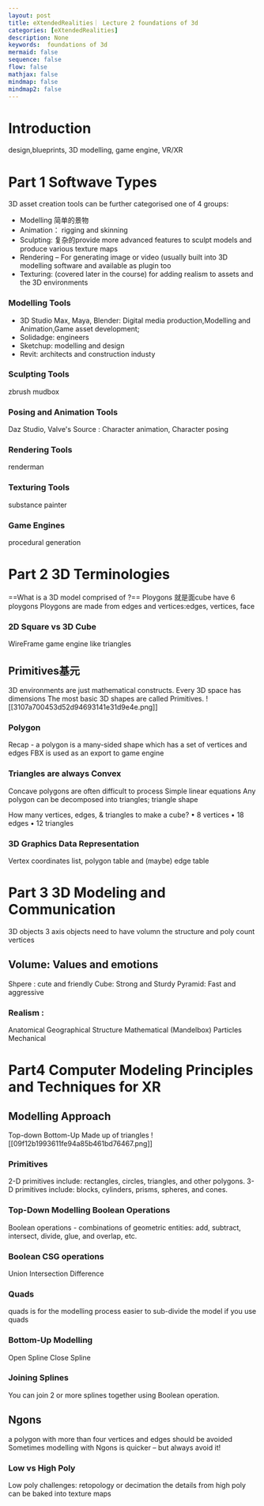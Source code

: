 ```yaml
---
layout: post
title: eXtendedRealities｜ Lecture 2 foundations of 3d
categories: [eXtendedRealities]
description: None
keywords:  foundations of 3d
mermaid: false
sequence: false
flow: false
mathjax: false
mindmap: false
mindmap2: false
---
```

# Introduction
design,blueprints, 3D modelling, game engine, VR/XR
# Part 1 Softwave Types
3D asset creation tools can be further categorised one of 4 groups: 

- Modelling 简单的景物
- Animation： rigging and skinning
- Sculpting: 复杂的provide more advanced features  to sculpt models and produce various texture maps
- Rendering – For generating image or video (usually built into 3D modelling  software and available as plugin too 
- Texturing: (covered later in the course) for adding realism to assets and the 3D environments
### Modelling Tools
- 3D Studio Max, Maya, Blender: Digital media production,Modelling and Animation,Game asset development;
- Solidadge: engineers
- Sketchup: modelling and design
- Revit: architects and construction industy
### Sculpting Tools
zbrush
mudbox
### Posing and Animation Tools
Daz Studio, Valve's Source : Character animation, Character posing
### Rendering Tools
renderman
### Texturing Tools
substance painter
### Game Engines
procedural generation
# Part 2 3D Terminologies

==What is a 3D model comprised of ?==
Ploygons 就是面cube have 6 ploygons
Ploygons are made from edges and vertices:edges, vertices, face
### 2D Square vs 3D Cube
WireFrame 
game engine like triangles
## Primitives基元
3D environments are just mathematical constructs.
Every 3D space has dimensions
The most basic 3D shapes are called Primitives.
![[3107a700453d52d94693141e31d9e4e.png]]
### Polygon
Recap - a polygon is a many-sided shape which has a set of vertices and edges
FBX is used as an export to game engine

### Triangles are always Convex
Concave polygons are often difficult to process
Simple linear equations
Any polygon can be decomposed into triangles;
triangle shape 

How many vertices, edges, & triangles to make a cube?
• 8 vertices
• 18 edges
• 12 triangles
### 3D Graphics Data Representation
Vertex coordinates list, polygon table and (maybe) edge table
# Part 3 3D Modeling and Communication
3D objects 
3 axis  objects need to have volumn
the structure and poly count
vertices
## Volume: Values and emotions
Shpere : cute and friendly
Cube: Strong and Sturdy
Pyramid: Fast and aggressive
### Realism : 
Anatomical
Geographical
Structure
Mathematical (Mandelbox)
Particles
Mechanical
# Part4 Computer Modeling Principles and Techniques for XR
## Modelling Approach
Top-down
Bottom-Up 
Made up of triangles
![[09f12b1993611fe94a85b461bd76467.png]]
### Primitives
2-D primitives include: rectangles, circles, triangles, and other polygons.
3-D primitives include: blocks, cylinders, prisms, spheres, and cones.
### Top-Down Modelling Boolean Operations
Boolean operations - combinations of geometric entities: add, subtract, intersect, divide, glue, and overlap, etc.
### Boolean CSG operations
Union 
Intersection
Difference
### Quads
quads is for the modelling process
easier to sub-divide the model if you use quads
### Bottom-Up Modelling
Open Spline
Close Spline
### Joining Splines
You can join 2 or more splines together using Boolean operation.
## Ngons
a polygon with more than four vertices and edges
should be avoided
Sometimes modelling with Ngons is quicker – but always avoid it!
### Low vs High Poly
Low poly challenges: retopology or decimation
the details from high poly can be baked into texture maps

